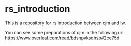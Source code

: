 # rs_introduction
This is a repository for rs introduction between cjm and lw.

You can see some preparations of cjm in the following url:
https://www.overleaf.com/read/bdsnpvksdhsb#2ce75d
